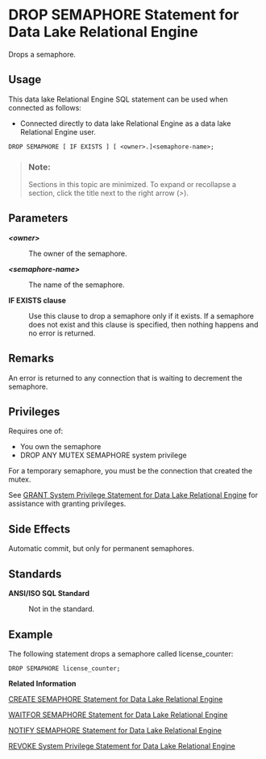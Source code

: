 <!-- loio816ee4806ce210149b77f9b71e10b229 -->

# DROP SEMAPHORE Statement for Data Lake Relational Engine

Drops a semaphore.



<a name="loio816ee4806ce210149b77f9b71e10b229__section_ovp_dvr_znb"/>

## Usage

This data lake Relational Engine SQL statement can be used when connected as follows:

-   Connected directly to data lake Relational Engine as a data lake Relational Engine user.



```
DROP SEMAPHORE [ IF EXISTS ] [ <owner>.]<semaphore-name>;
```



> ### Note:  
> Sections in this topic are minimized. To expand or recollapse a section, click the title next to the right arrow \(*\>*\).



## Parameters


<dl>
<dt><b>

*<owner\>*

</b></dt>
<dd>

The owner of the semaphore.



</dd><dt><b>

*<semaphore-name\>*

</b></dt>
<dd>

The name of the semaphore.



</dd><dt><b>

IF EXISTS clause

</b></dt>
<dd>

Use this clause to drop a semaphore only if it exists. If a semaphore does not exist and this clause is specified, then nothing happens and no error is returned.



</dd>
</dl>



## Remarks

An error is returned to any connection that is waiting to decrement the semaphore.



<a name="loio816ee4806ce210149b77f9b71e10b229__section_srd_sdy_m2b"/>

## Privileges

Requires one of:

-   You own the semaphore
-   DROP ANY MUTEX SEMAPHORE system privilege

For a temporary semaphore, you must be the connection that created the mutex.

See [GRANT System Privilege Statement for Data Lake Relational Engine](grant-system-privilege-statement-for-data-lake-relational-engine-a3dfcb0.md) for assistance with granting privileges.



## Side Effects

Automatic commit, but only for permanent semaphores.



## Standards


<dl>
<dt><b>

ANSI/ISO SQL Standard

</b></dt>
<dd>

Not in the standard.



</dd>
</dl>



## Example

The following statement drops a semaphore called license\_counter:

```
DROP SEMAPHORE license_counter;
```

**Related Information**  


[CREATE SEMAPHORE Statement for Data Lake Relational Engine](create-semaphore-statement-for-data-lake-relational-engine-816c77e.md "Creates or replaces a semaphore and establishes the initial value for its counter. A semaphore is a locking mechanism that uses a counter to communicate and control the availability of a resource such as an external library or procedure.")

[WAITFOR SEMAPHORE Statement for Data Lake Relational Engine](waitfor-semaphore-statement-for-data-lake-relational-engine-81803f2.md "Decrements the counter associated with a semaphore.")

[NOTIFY SEMAPHORE Statement for Data Lake Relational Engine](notify-semaphore-statement-for-data-lake-relational-engine-8171dbe.md "Increments the counter associated with a semaphore.")

[REVOKE System Privilege Statement for Data Lake Relational Engine](revoke-system-privilege-statement-for-data-lake-relational-engine-a3eadda.md "Removes specific system privileges from specific users and the right to administer the privilege.")

